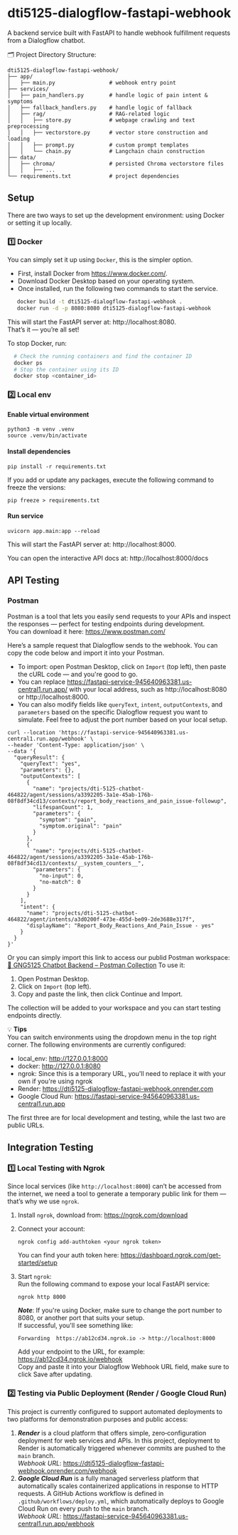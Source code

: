 # dti5125-dialogflow-fastapi-webhook
A backend service built with FastAPI to handle webhook fulfillment requests from a Dialogflow chatbot.  

🗂 Project Directory Structure:
```
dti5125-dialogflow-fastapi-webhook/
├── app/
│   ├── main.py                 # webhook entry point
├── services/
│   ├── pain_handlers.py        # handle logic of pain intent & symptoms
│   ├── fallback_handlers.py    # handle logic of fallback
│   ├── rag/                    # RAG-related logic
│   │   ├── store.py            # webpage crawling and text preprocessing
│   │   ├── vectorstore.py      # vector store construction and loading
│   │   ├── prompt.py           # custom prompt templates
│   │   └── chain.py            # Langchain chain construction
├── data/                       
│   ├── chroma/                 # persisted Chroma vectorstore files
│   │   ├── ...  
└── requirements.txt            # project dependencies
```

## Setup
There are two ways to set up the development environment: using Docker or setting it up locally.
### 1️⃣ Docker

You can simply set it up using `Docker`, this is the simpler option.  
- First, install Docker from https://www.docker.com/.
- Download Docker Desktop based on your operating system.
- Once installed, run the following two commands to start the service.
  
```bash
   docker build -t dti5125-dialogflow-fastapi-webhook .
   docker run -d -p 8080:8080 dti5125-dialogflow-fastapi-webhook
```
This will start the FastAPI server at: http://localhost:8080.  
That’s it — you’re all set!

To stop Docker, run:
```bash
  # Check the running containers and find the container ID
  docker ps
  # Stop the container using its ID
  docker stop <container_id>
```

### 2️⃣ Local env
#### Enable virtual environment
```
python3 -m venv .venv
source .venv/bin/activate
```
#### Install dependencies
```
pip install -r requirements.txt
```
If you add or update any packages, execute the following command to freeze the versions:
```
pip freeze > requirements.txt
```
#### Run service
```
uvicorn app.main:app --reload
```
This will start the FastAPI server at: http://localhost:8000.

You can open the interactive API docs at: http://localhost:8000/docs

## API Testing
### Postman
Postman is a tool that lets you easily send requests to your APIs and inspect the responses — perfect for testing endpoints during development.  
You can download it here: https://www.postman.com/  

Here’s a sample request that Dialogflow sends to the webhook. You can copy the code below and import it into your Postman.
- To import: open Postman Desktop, click on `Import` (top left), then paste the cURL code — and you're good to go.
- You can replace https://fastapi-service-945640963381.us-central1.run.app/ with your local address, such as http://localhost:8080 or http://localhost:8000.
- You can also modify fields like `queryText`, `intent`, `outputContexts`, and `parameters` based on the specific Dialogflow request you want to simulate.
Feel free to adjust the port number based on your local setup.
```curl
curl --location 'https://fastapi-service-945640963381.us-central1.run.app/webhook' \
--header 'Content-Type: application/json' \
--data '{
  "queryResult": {
    "queryText": "yes",
    "parameters": {},
    "outputContexts": [
      {
        "name": "projects/dti-5125-chatbot-464822/agent/sessions/a3392205-3a1e-45ab-176b-08f8df34cd13/contexts/report_body_reactions_and_pain_issue-followup",
        "lifespanCount": 1,
        "parameters": {
          "symptom": "pain",
          "symptom.original": "pain"
        }
      },
      {
        "name": "projects/dti-5125-chatbot-464822/agent/sessions/a3392205-3a1e-45ab-176b-08f8df34cd13/contexts/__system_counters__",
        "parameters": {
          "no-input": 0,
          "no-match": 0
        }
      }
    ],
    "intent": {
      "name": "projects/dti-5125-chatbot-464822/agent/intents/a3d0200f-473e-455d-be09-2de3688e317f",
      "displayName": "Report_Body_Reactions_And_Pain_Issue - yes"
    }
  }
}'
```

Or you can simply import this link to access our publid Postman workspace:
[🔗 GNG5125 Chatbot Backend – Postman Collection](https://www.postman.com/wen15th/workspace/gng5125-chatbot-backend/collection/24514734-185cd47e-61ba-4362-9979-c1c27ff41039?action=share&creator=24514734&active-environment=24514734-5acff4cf-2c33-467b-8ef0-7ce32a567217)
To use it:
1. Open Postman Desktop.
2. Click on `Import` (top left).
3. Copy and paste the link, then click Continue and Import.  

The collection will be added to your workspace and you can start testing endpoints directly.  

💡 **Tips**  
You can switch environments using the dropdown menu in the top right corner. The following environments are currently configured:
- local_env: http://127.0.0.1:8000
- docker: http://127.0.0.1:8080
- ngrok: Since this is a temporary URL, you'll need to replace it with your own if you're using ngrok
- Render: https://dti5125-dialogflow-fastapi-webhook.onrender.com
- Google Cloud Run: https://fastapi-service-945640963381.us-central1.run.app  

The first three are for local development and testing, while the last two are public URLs.

## Integration Testing
### 1️⃣ Local Testing with Ngrok
Since local services (like `http://localhost:8000`) can’t be accessed from the internet, we need a tool to generate a temporary public link for them — that’s why we use `ngrok`.
1. Install `ngrok`, download from: https://ngrok.com/download
2. Connect your account:
    ```
    ngrok config add-authtoken <your ngrok token>
    ```
   You can find your auth token here: https://dashboard.ngrok.com/get-started/setup

3. Start `ngrok`:  
   Run the following command to expose your local FastAPI service:  
    ```
    ngrok http 8000
    ```
   _**Note**_: If you're using Docker, make sure to change the port number to 8080, or another port that suits your setup.  
    If successful, you'll see something like:
    ```
    Forwarding  https://ab12cd34.ngrok.io -> http://localhost:8000
    ```
    Add your endpoint to the URL, for example: https://ab12cd34.ngrok.io/webhook  
   Copy and paste it into your Dialogflow Webhook URL field, make sure to click Save after updating.

### 2️⃣ Testing via Public Deployment (Render / Google Cloud Run)
This project is currently configured to support automated deployments to two platforms for demonstration purposes and public access:
1. **_Render_** is a cloud platform that offers simple, zero‑configuration deployment for web services and APIs. In this project, deployment to Render is automatically triggered whenever commits are pushed to the `main` branch.  
   _Webhook URL_: https://dti5125-dialogflow-fastapi-webhook.onrender.com/webhook
2. **_Google Cloud Run_** is a fully managed serverless platform that automatically scales containerized applications in response to HTTP requests.  A GitHub Actions workflow is defined in `.github/workflows/deploy.yml`, which automatically deploys to Google Cloud Run on every push to the `main` branch.  
   _Webhook URL_: https://fastapi-service-945640963381.us-central1.run.app/webhook
